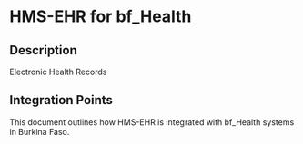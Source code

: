 # HMS-EHR for bf_Health

## Description

Electronic Health Records

## Integration Points

This document outlines how HMS-EHR is integrated with bf_Health systems in Burkina Faso.
